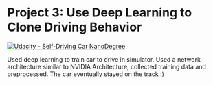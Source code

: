 # Project 3: Use Deep Learning to Clone Driving Behavior

[![Udacity - Self-Driving Car NanoDegree](https://s3.amazonaws.com/udacity-sdc/github/shield-carnd.svg)](http://www.udacity.com/drive)

Used deep learning to train car to drive in simulator. Used a network architecture similar to NVIDIA Architecture, collected training data and preprocessed. The car eventually stayed on the track :)